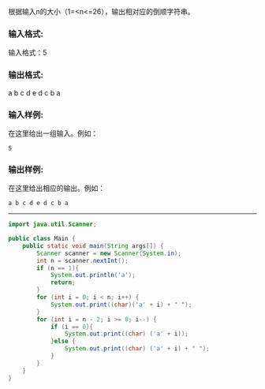 根据输入n的大小（1=<n<=26），输出相对应的倒顺字符串。

### 输入格式:

输入格式：5

### 输出格式:

a b c d e d c b a

### 输入样例:

在这里给出一组输入。例如：

```in
5
```

### 输出样例:

在这里给出相应的输出。例如：

```out
a b c d e d c b a
```

***

```java
import java.util.Scanner;

public class Main {
	public static void main(String args[]) {
        Scanner scanner = new Scanner(System.in);
        int n = scanner.nextInt();
        if (n == 1){
            System.out.println('a');
            return;
        }
        for (int i = 0; i < n; i++) {
			System.out.print((char)('a' + i) + " ");
		}
        for (int i = n - 2; i >= 0; i--) {
            if (i == 0){
                System.out.print((char) ('a' + i));
            }else {
                System.out.print((char) ('a' + i) + " ");
            }
        }
    }
}
```

